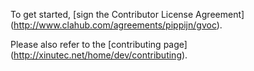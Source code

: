 To get started, [sign the Contributor License Agreement]
(http://www.clahub.com/agreements/pippijn/gvoc).

Please also refer to the [contributing page]
(http://xinutec.net/home/dev/contributing).
